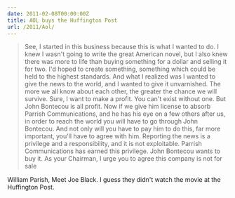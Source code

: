 ```yaml
---
date: 2011-02-08T00:00:00Z
title: AOL buys the Huffington Post
url: /2011/Aol/
---
```


> See, I started in this business because this is what I wanted to do. I knew I
> wasn't going to write the great American novel, but I also knew there was more
> to life than buying something for a dollar and selling it for two. I'd hoped to
> create something, something which could be held to the highest standards. And
> what I realized was I wanted to give the news to the world, and I wanted to
> give it unvarnished. The more we all know about each other, the greater the
> chance we will survive.  Sure, I want to make a profit. You can't exist without
> one. But John Bontecou is all profit. Now if we give him license to absorb
> Parrish Communications, and he has his eye on a few others after us, in order
> to reach the world you will have to go through John Bontecou. And not only will
> you have to pay him to do this, far more important, you'll have to agree with
> him.  Reporting the news is a privilege and a responsibility, and it is not
> exploitable. Parrish Communications has earned this privilege. John Bontecou
> wants to buy it. As your Chairman, I urge you to agree this company is not for
> sale

William Parish, Meet Joe Black. I guess they didn't watch the movie at the
Huffington Post.

